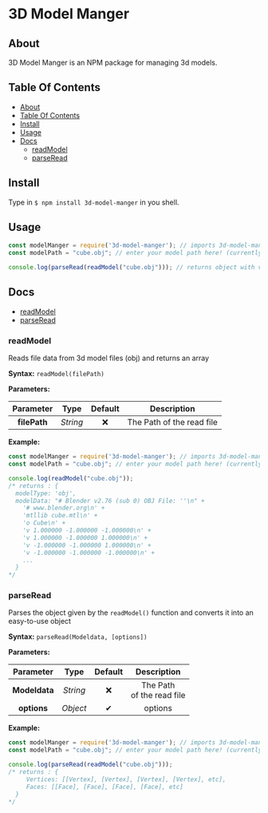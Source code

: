 # 3D Model Manger

## About
<a name="About"></a>


3D Model Manger is an NPM package for managing 3d models.

## Table Of Contents
<a name="TOC"></a>

* [About](#About)
* [Table Of Contents](#TOC)
* [Install](#Install)
* [Usage](#Usage)
* [Docs](#Docs)
  * [readModel](#readModel)
  * [parseRead](#parseRead)

## Install
<a name="Install"></a>

Type in `$ npm install 3d-model-manger` in you shell.

## Usage
<a name="Usage"></a>


```javascript
const modelManger = require('3d-model-manger'); // imports 3d-model-manger
const modelPath = "cube.obj"; // enter your model path here! (currently only supports .obj files)

console.log(parseRead(readModel("cube.obj"))); // returns object with vertex data and class data
```

## Docs
<a name="Docs"></a>


* [readModel](#readModel)
* [parseRead](#parseRead)

### readModel
<a name="readModel"></a>

Reads file data from 3d model files (obj) and returns an array

**Syntax:** `readModel(filePath)`

**Parameters:**

Parameter | Type | Default | Description
:-:|:-:|:-:|:-:
**filePath** | *String* | &#x274C; | The Path of the read file

**Example:**

```javascript
const modelManger = require('3d-model-manger'); // imports 3d-model-manger
const modelPath = "cube.obj"; // enter your model path here! (currently only supports .obj files)

console.log(readModel("cube.obj"));
/* returns : {
  modelType: 'obj',
  modelData: "# Blender v2.76 (sub 0) OBJ File: ''\n" +
    '# www.blender.org\n' +
    'mtllib cube.mtl\n' +
    'o Cube\n' +
    'v 1.000000 -1.000000 -1.000000\n' +
    'v 1.000000 -1.000000 1.000000\n' +
    'v -1.000000 -1.000000 1.000000\n' +
    'v -1.000000 -1.000000 -1.000000\n' +
    ...
  }
*/
```


### parseRead
<a name="parseRead"></a>

Parses the object given by the `readModel()` function and converts it into an easy-to-use object

**Syntax:** `parseRead(Modeldata, [options])`

**Parameters:**


Parameter | Type | Default | Description
:-:|:-:|:-:|:-:
**Modeldata** | *String* | &#x274C; | The Path <br /> of the read file
**options** | *Object* | &#x2714; | options

**Example:**

```javascript
const modelManger = require('3d-model-manger'); // imports 3d-model-manger
const modelPath = "cube.obj"; // enter your model path here! (currently only supports .obj files)

console.log(parseRead(readModel("cube.obj")));
/* returns : {
     Vertices: [[Vertex], [Vertex], [Vertex], [Vertex], etc],
     Faces: [[Face], [Face], [Face], [Face], etc]
  }
*/
```
